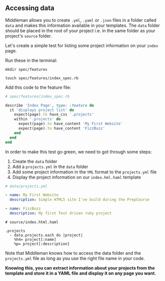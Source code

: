 ## Accessing data

Middleman allows you to create `.yml`, `.yaml` or `.json` files in a folder called `data` and makes this information available in your templates. The `data` folder should be placed in the root of your project i.e. in the same folder as your project's `source` folder.

Let's create a simple test for listing some project information on your `index` page. 

Run these in the terminal:

`mkdir spec/features`

`touch spec/features/index_spec.rb`

Add this code to the feature file:



```ruby
# spec/features/index_spec.rb

describe 'Index Page', type: :feature do
  it 'displays project list' do
    expect(page).to have_css '.projects'
    within '.projects' do
      expect(page).to have_content 'My First Website'
      expect(page).to have_content 'FizzBuzz'
    end
  end
end
```

In order to make this test go green, we need to got through some steps:
1. Create the `data` folder
2. Add a `projects.yml` in the `data` folder
3. Add some project information in the `YML` format to the `projects.yml` file
4. Display the project information on our `index.hml.haml` template


```yml
# data/projects.yml

- name: My First Website
  description: Simple HTML5 site I've build during the PrepCourse

- name: FizzBuzz
  description: My first Test driven ruby project
```


```haml
# source/index.html.haml

.projects
  - data.projects.each do |project|
    %h4= project[:name]
    %p= project[:description]
```

Note that Middleman knows how to access the data folder and the `projects.yml` file as long as you use the right file name in your code.

**Knowing this, you can extract information about your projects from the template and store it in a YAML file and display it on any page you want.**
